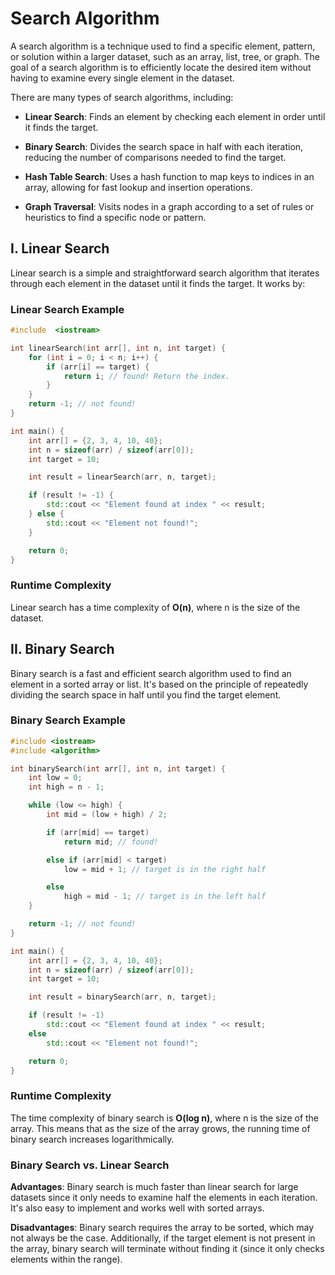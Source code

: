 # Search Algorithm

A search algorithm is a technique used to find a specific element, pattern, or solution within a larger dataset, such as an array, list, tree, or graph. The goal of a search algorithm is to efficiently locate the desired item without having to examine every single element in the dataset.

There are many types of search algorithms, including:

- **Linear Search**: Finds an element by checking each element in order until it finds the target.

- **Binary Search**: Divides the search space in half with each iteration, reducing the number of comparisons needed to find the target.

- **Hash Table Search**: Uses a hash function to map keys to indices in an array, allowing for fast lookup and insertion operations.

- **Graph Traversal**: Visits nodes in a graph according to a set of rules or heuristics to find a specific node or pattern.

## I. Linear Search

Linear search is a simple and straightforward search algorithm that iterates through each element in the dataset until it finds the target. It works by:

### Linear Search Example
```c++
#include  <iostream>

int linearSearch(int arr[], int n, int target) {
    for (int i = 0; i < n; i++) {
        if (arr[i] == target) {
            return i; // found! Return the index.
        }
    }
    return -1; // not found!
}

int main() {
    int arr[] = {2, 3, 4, 10, 40};
    int n = sizeof(arr) / sizeof(arr[0]);
    int target = 10;

    int result = linearSearch(arr, n, target);

    if (result != -1) {
        std::cout << "Element found at index " << result;
    } else {
        std::cout << "Element not found!";
    }

    return 0;
}
```

### Runtime Complexity

Linear search has a time complexity of **O(n)**, where n is the size of the dataset.

## II. Binary Search

Binary search is a fast and efficient search algorithm used to find an element in a sorted array or list. It's based on the principle of repeatedly dividing the search space in half until you find the target element.

### Binary Search Example
```c++
#include <iostream>
#include <algorithm>

int binarySearch(int arr[], int n, int target) {
    int low = 0;
    int high = n - 1;

    while (low <= high) {
        int mid = (low + high) / 2;

        if (arr[mid] == target)
            return mid; // found!

        else if (arr[mid] < target)
            low = mid + 1; // target is in the right half

        else
            high = mid - 1; // target is in the left half
    }

    return -1; // not found!
}

int main() {
    int arr[] = {2, 3, 4, 10, 40};
    int n = sizeof(arr) / sizeof(arr[0]);
    int target = 10;

    int result = binarySearch(arr, n, target);

    if (result != -1)
        std::cout << "Element found at index " << result;
    else
        std::cout << "Element not found!";

    return 0;
}
```

### Runtime Complexity

The time complexity of binary search is **O(log n)**, where n is the size of the array. This means that as the size of the array grows, the running time of binary search increases logarithmically.

### Binary Search vs. Linear Search

**Advantages**: Binary search is much faster than linear search for large datasets since it only needs to examine half the elements in each iteration. It's also easy to implement and works well with sorted arrays.

**Disadvantages**: Binary search requires the array to be sorted, which may not always be the case. Additionally, if the target element is not present in the array, binary search will terminate without finding it (since it only checks elements within the range).
